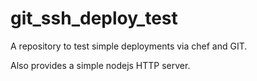 # git_ssh_deploy_test

A repository to test simple deployments via chef and GIT.

Also provides a simple nodejs HTTP server.
